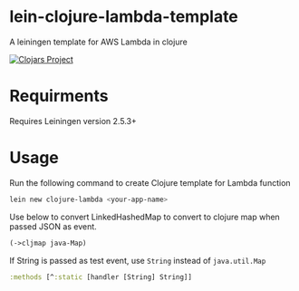 # lein-clojure-lambda-template
A leiningen template for AWS Lambda in clojure

[![Clojars Project](https://clojars.org/clojure-lambda/lein-template/latest-version.svg)](https://clojars.org/bansd/clojure-lambda/lein-template)

# Requirments 
Requires Leiningen version 2.5.3+

# Usage
Run the following command to create Clojure template for Lambda function

```bash
lein new clojure-lambda <your-app-name>
```

Use below to convert LinkedHashedMap to convert to clojure map when passed JSON as event.
```clojure
(->cljmap java-Map)
```

If String is passed as test event, use `String` instead of `java.util.Map`
```clojure
:methods [^:static [handler [String] String]]
```
